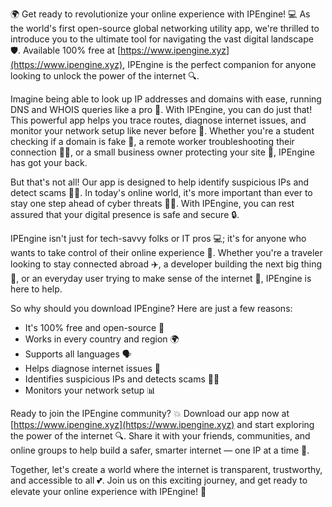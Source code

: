🌍 Get ready to revolutionize your online experience with IPEngine! 💻 As the world's first open-source global networking utility app, we're thrilled to introduce you to the ultimate tool for navigating the vast digital landscape 🛡️. Available 100% free at [https://www.ipengine.xyz](https://www.ipengine.xyz), IPEngine is the perfect companion for anyone looking to unlock the power of the internet 🔍.

Imagine being able to look up IP addresses and domains with ease, running DNS and WHOIS queries like a pro 📡. With IPEngine, you can do just that! This powerful app helps you trace routes, diagnose internet issues, and monitor your network setup like never before 🔧. Whether you're a student checking if a domain is fake 💸, a remote worker troubleshooting their connection 🏃‍♂️, or a small business owner protecting your site 🚀, IPEngine has got your back.

But that's not all! Our app is designed to help identify suspicious IPs and detect scams 👮‍♀️. In today's online world, it's more important than ever to stay one step ahead of cyber threats 🕵️‍♂️. With IPEngine, you can rest assured that your digital presence is safe and secure 🔒.

IPEngine isn't just for tech-savvy folks or IT pros 💻; it's for anyone who wants to take control of their online experience 🌟. Whether you're a traveler looking to stay connected abroad ✈️, a developer building the next big thing 🚀, or an everyday user trying to make sense of the internet 🤔, IPEngine is here to help.

So why should you download IPEngine? Here are just a few reasons:

* It's 100% free and open-source 🤝
* Works in every country and region 🌍
* Supports all languages 🗣️
* Helps diagnose internet issues 🔧
* Identifies suspicious IPs and detects scams 👮‍♀️
* Monitors your network setup 📊

Ready to join the IPEngine community? 💥 Download our app now at [https://www.ipengine.xyz](https://www.ipengine.xyz) and start exploring the power of the internet 🔍. Share it with your friends, communities, and online groups to help build a safer, smarter internet — one IP at a time 🌟.

Together, let's create a world where the internet is transparent, trustworthy, and accessible to all 💕. Join us on this exciting journey, and get ready to elevate your online experience with IPEngine! 🚀